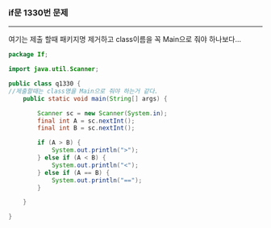 ### if문 1330번 문제 

---

여기는 제출 할때 패키지명 제거하고 class이름을 꼭 Main으로 줘야 하나보다... 

```java
package If;

import java.util.Scanner;

public class q1330 {
//제출할때는 class명을 Main으로 줘야 하는거 같다.
	public static void main(String[] args) {

		Scanner sc = new Scanner(System.in);
		final int A = sc.nextInt();
		final int B = sc.nextInt();

		if (A > B) {
			System.out.println(">");
		} else if (A < B) {
			System.out.println("<");
		} else if (A == B) {
			System.out.println("==");
		}

	}

}

```

